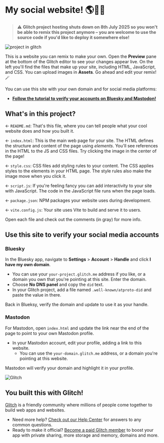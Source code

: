 # My social website! 🌎🪩🎡

> ⚠️ **Glitch project hosting shuts down on 8th July 2025 so you won't be able to remix this project anymore – you are welcome to use the source code if you'd like to deploy it somewhere else!**

![project in glitch](https://github.com/user-attachments/assets/c10ed5b0-7f08-4a8b-ac04-b90cacadb90b)

This is a website you can remix to make your own. Open the __Preview__ pane at the bottom of the Glitch editor to see your changes appear live. On the left you'll find the files that make up your site, including HTML, JavaScript, and CSS. You can upload images in __Assets__. Go ahead and edit your remix! 🪄

You can use this site with your own domain and for social media platforms:

* <a href="https://dev.to/glitch/verify-your-bluesky-or-mastodon-account-on-your-own-domain-with-a-free-website-1jfn" target="_blank">**Follow the tutorial to verify your accounts on Bluesky and Mastodon!**</a>

## What's in this project?

← `README.md`: That's this file, where you can tell people what your cool website does and how you built it.

← `index.html`: This is the main web page for your site. The HTML defines the structure and content of the page using _elements_. You'll see references in the HTML to the JS and CSS files. Try clicking the image in the center of the page!

← `style.css`: CSS files add styling rules to your content. The CSS applies styles to the elements in your HTML page. The style rules also make the image move when you click it.

← `script.js`: If you're feeling fancy you can add interactivity to your site with JavaScript. The code in the JavaScript file runs when the page loads.

← `package.json`: NPM packages your website uses during development.

← `vite.config.js`: Your site uses Vite to build and serve it to users.

Open each file and check out the comments (in gray) for more info.

## Use this site to verify your social media accounts

### Bluesky

In the Bluesky app, navigate to **Settings** > **Account** > **Handle** and click **I have my own domain**.

* You can use your `your-project.glitch.me` address if you like, or a domain you own that you're pointing at this site. Enter the domain.
* Choose **No DNS panel** and copy the `did` text.
* In your Glitch project, add a file named `.well-known/atproto-did` and paste the value in there.

Back in Blueksy, verify the domain and update to use it as your handle.

### Mastodon

For Mastodon, open `index.html` and update the link near the end of the page to point to your own Mastodon profile.

* In your Mastodon account, edit your profile, adding a link to this website.
  * You can use the `your-domain.glitch.me` address, or a domain you're pointing at this website.
  
Mastodon will verify your domain and highlight it in your profile.

![Glitch](https://cdn.glitch.com/a9975ea6-8949-4bab-addb-8a95021dc2da%2FLogo_Color.svg?v=1602781328576)

## You built this with Glitch!

[Glitch](https://glitch.com) is a friendly community where millions of people come together to build web apps and websites.

- Need more help? [Check out our Help Center](https://help.glitch.com/) for answers to any common questions.
- Ready to make it official? [Become a paid Glitch member](https://glitch.com/pricing) to boost your app with private sharing, more storage and memory, domains and more.
